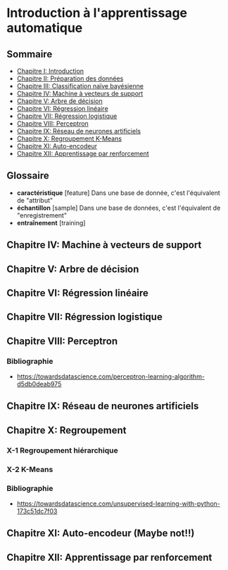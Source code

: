 ﻿# Introduction à l'apprentissage automatique

## Sommaire

- [Chapitre I: Introduction](introduction.md)
- [Chapitre II: Préparation des données](preparation.md)
- [Chapitre III: Classification naïve bayésienne](bayes.md)
- [Chapitre IV: Machine à vecteurs de support](#chapitre-iv-machine-à-vecteurs-de-support)
- [Chapitre V: Arbre de décision](#chapitre-v-arbre-de-décision)
- [Chapitre VI: Régression linéaire](#chapitre-vi-régression-linéaire)
- [Chapitre VII: Régression logistique](#chapitre-vii-régression-logistique)
- [Chapitre VIII: Perceptron](#chapitre-viii-perceptron)
- [Chapitre IX: Réseau de neurones artificiels](#chapitre-ix-réseau-de-neurones-artificiels)
- [Chapitre X: Regroupement K-Means](#chapitre-x-regroupement-k-means)
- [Chapitre XI: Auto-encodeur](#chapitre-xi*auto-encodeur)
- [Chapitre XII: Apprentissage par renforcement](#chapitre-xii-apprentissage-par-renforcement)

## Glossaire

- **caractéristique** [feature] Dans une base  de donnée, c'est l'équivalent de "attribut"
- **échantillon** [sample] Dans une base de données, c'est l'équivalent de "enregistrement"
- **entraînement** [training]


## Chapitre IV: Machine à vecteurs de support

## Chapitre V: Arbre de décision

## Chapitre VI: Régression linéaire

## Chapitre VII: Régression logistique

## Chapitre VIII: Perceptron

### Bibliographie
- https://towardsdatascience.com/perceptron-learning-algorithm-d5db0deab975

## Chapitre IX: Réseau de neurones artificiels

## Chapitre X: Regroupement

### X-1 Regroupement hiérarchique

### X-2 K-Means

### Bibliographie

- https://towardsdatascience.com/unsupervised-learning-with-python-173c51dc7f03

## Chapitre XI: Auto-encodeur (Maybe not!!)

## Chapitre XII: Apprentissage par renforcement

